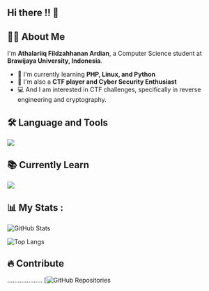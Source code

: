 ## Hi there !! 👋


## 👨‍💻 About Me
I'm **Athalariiq Fildzahhanan Ardian**, a Computer Science student at **Brawijaya University, Indonesia**.

- 🌱 I'm currently learning **PHP, Linux, and Python**  
- 🎯 I'm also a **CTF player and Cyber Security Enthusiast**
- 💻 And I am interested in CTF challenges, specifically in reverse engineering and cryptography. 


## 🛠️ Language and Tools  

<p align="left">   
  <img src="https://skillicons.dev/icons?i=html,css,js,java,python,c,linux,github" />  


## 📚 Currently Learn  

<p align="left">  
  <img src="https://skillicons.dev/icons?i=python,c,js,linux,php" />  


## 📊 My Stats :
![GitHub Stats](https://github-readme-stats.vercel.app/api?username=AriqArdian12&show_icons=true&theme=tokyonight)

![Top Langs](https://github-readme-stats.vercel.app/api/top-langs/?username=AriqArdian12&layout=compact&theme=tokyonight)

## 🔥 Contribute  
....................
[![GitHub Repositories](https://github.com/AriqArdian12?tab=repositories) 



